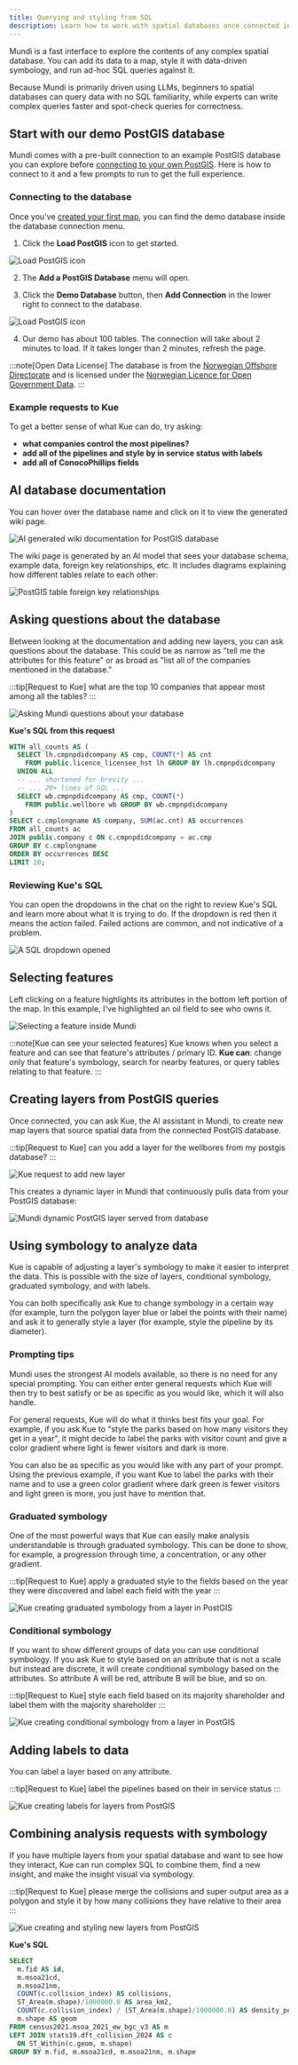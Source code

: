 ```yaml
---
title: Querying and styling from SQL
description: Learn how to work with spatial databases once connected in Mundi.
---
```


Mundi is a fast interface to explore the contents of any complex spatial database. You can add
its data to a map, style it with data-driven symbology, and run ad-hoc SQL queries against it.

Because Mundi is primarily driven using LLMs, beginners to spatial databases can query data with no
SQL familiarity, while experts can write complex queries faster and spot-check queries for correctness.

## Start with our demo PostGIS database

Mundi comes with a pre-built connection to an example PostGIS database you can explore before
[connecting to your own PostGIS](/spatial-databases/connecting-to-postgis/). Here is how to connect to it and a few prompts to run to get the full experience.

### Connecting to the database

Once you've [created your first map](/getting-started/making-your-first-map/), you can find the demo database inside the database connection menu.

1.  Click the **Load PostGIS** icon to get started.

![Load PostGIS icon](../../../assets/demo-database/load-postgis.jpg)

2.  The **Add a PostGIS Database** menu will open.

3.  Click the **Demo Database** button, then **Add Connection** in the lower right to connect to the database.

![Load PostGIS icon](../../../assets/demo-database/demo-database-icon.jpg)

4. Our demo has about 100 tables. The connection will take about 2 minutes to load. If it takes longer than 2 minutes, refresh the page.

:::note[Open Data License]
The database is from the [Norwegian Offshore Directorate](https://www.sodir.no/en/) and is licensed under the [Norwegian Licence for Open Government Data](https://data.norge.no/nlod/en).
:::

### Example requests to Kue

To get a better sense of what Kue can do, try asking:
- **what companies control the most pipelines?**
- **add all of the pipelines and style by in service status with labels**
- **add all of ConocoPhillips fields**

## AI database documentation

You can hover over the database name and click on it to view the generated wiki page.

![AI generated wiki documentation for PostGIS database](../../../assets/postgis/wiki.png)

The wiki page is generated by an AI model that sees your database schema, example data, foreign key
relationships, etc. It includes diagrams explaining how different tables relate to each other:

![PostGIS table foreign key relationships](../../../assets/postgis/diagram.png)

## Asking questions about the database

Between looking at the documentation and adding new layers, you can ask questions about the database. This could be as narrow as "tell me the attributes for this feature" or as broad as "list all of the companies mentioned in the database."

:::tip[Request to Kue]
what are the top 10 companies that appear most among all the tables?
:::

![Asking Mundi questions about your database](../../../assets/postgis-guide/asking-questions.jpg)

**Kue's SQL from this request**
```sql
WITH all_counts AS (
  SELECT lh.cmpnpdidcompany AS cmp, COUNT(*) AS cnt
    FROM public.licence_licensee_hst lh GROUP BY lh.cmpnpdidcompany
  UNION ALL
  -- ... shortened for brevity ...
  -- ... 20+ lines of SQL ...
  SELECT wb.cmpnpdidcompany AS cmp, COUNT(*)
    FROM public.wellbore wb GROUP BY wb.cmpnpdidcompany
)
SELECT c.cmplongname AS company, SUM(ac.cnt) AS occurrences
FROM all_counts ac
JOIN public.company c ON c.cmpnpdidcompany = ac.cmp
GROUP BY c.cmplongname
ORDER BY occurrences DESC
LIMIT 10;
```

### Reviewing Kue's SQL

You can open the dropdowns in the chat on the right to review Kue's SQL and learn more about what it is trying to do. If the dropdown is red then it means the action failed.
Failed actions are common, and not indicative of a problem.

![A SQL dropdown opened](../../../assets/postgis-guide/sql-dropdown.jpg)

## Selecting features

Left clicking on a feature highlights its attributes in the bottom left portion of the map. In this example, I've highlighted an oil field to see who owns it.

![Selecting a feature inside Mundi](../../../assets/postgis-guide/selecting.jpg)

:::note[Kue can see your selected features]
Kue knows when you select a feature and can see that feature's attributes / primary ID. **Kue can**: change only that feature's symbology, search for nearby features, or query tables relating to that feature.
:::

## Creating layers from PostGIS queries

Once connected, you can ask Kue, the AI assistant in Mundi, to create new map layers that source
spatial data from the connected PostGIS database.

:::tip[Request to Kue]
can you add a layer for the wellbores from my postgis database?
:::


![Kue request to add new layer](../../../assets/postgis/request_add_layer.jpg)

This creates a dynamic layer in Mundi that continuously pulls data from your PostGIS database:

![Mundi dynamic PostGIS layer served from database](../../../assets/postgis/wellbores.jpg)


## Using symbology to analyze data

Kue is capable of adjusting a layer's symbology to make it easier to interpret the data. This is possible with the size of layers, conditional symbology, graduated symbology, and with labels.

You can both specifically ask Kue to change symbology in a certain way (for example, turn the polygon layer blue or label the points with their name) and ask it to generally style a layer (for example, style the pipeline by its diameter).

### Prompting tips

Mundi uses the strongest AI models available, so there is no need for any special prompting. You can either enter general requests which Kue will then try to best satisfy or be as specific as you would like, which it will also handle.

For general requests, Kue will do what it thinks best fits your goal. For example, if you ask Kue to "style the parks based on how many visitors they get in a year", it might decide to label the parks with visitor count and give a color gradient where light is fewer visitors and dark is more.

You can also be as specific as you would like with any part of your prompt. Using the previous example, if you want Kue to label the parks with their name and to use a green color gradient where dark green is fewer visitors and light green is more, you just have to mention that.

### Graduated symbology

One of the most powerful ways that Kue can easily make analysis understandable is through graduated symbology. This can be done to show, for example, a progression through time, a concentration, or any other gradient.

:::tip[Request to Kue]
apply a graduated style to the fields based on the year they were discovered and label each field with the year
:::

![Kue creating graduated symbology from a layer in PostGIS](../../../assets/postgis-guide/graduated-symbology.jpg)

### Conditional symbology

If you want to show different groups of data you can use conditional symbology. If you ask Kue to style based on an attribute that is not a scale but instead are discrete, it will create conditional symbology based on the attributes. So attribute A will be red, attribute B will be blue, and so on.

:::tip[Request to Kue]
style each field based on its majority shareholder and label them with the majority shareholder
:::

![Kue creating conditional symbology from a layer in PostGIS](../../../assets/postgis-guide/conditional-symbology.jpg)

## Adding labels to data

You can label a layer based on any attribute.

:::tip[Request to Kue]
label the pipelines based on their in service status
:::

![Kue creating labels for layers from PostGIS](../../../assets/postgis-guide/labels.jpg)

## Combining analysis requests with symbology
If you have multiple layers from your spatial database and want to see how they interact, Kue can run complex SQL to combine them, find a new insight, and make the insight visual via symbology.

:::tip[Request to Kue]
please merge the collisions and super output area as a polygon and style it by how many collisions they have relative to their area
:::

![Kue creating and styling new layers from PostGIS](../../../assets/postgis-guide/sql-symbology.jpg)

**Kue's SQL**
```sql
SELECT
  m.fid AS id,
  m.msoa21cd,
  m.msoa21nm,
  COUNT(c.collision_index) AS collisions,
  ST_Area(m.shape)/1000000.0 AS area_km2,
  COUNT(c.collision_index) / (ST_Area(m.shape)/1000000.0) AS density_per_km2,
  m.shape AS geom
FROM census2021.msoa_2021_ew_bgc_v3 AS m
LEFT JOIN stats19.dft_collision_2024 AS c
  ON ST_Within(c.geom, m.shape)
GROUP BY m.fid, m.msoa21cd, m.msoa21nm, m.shape